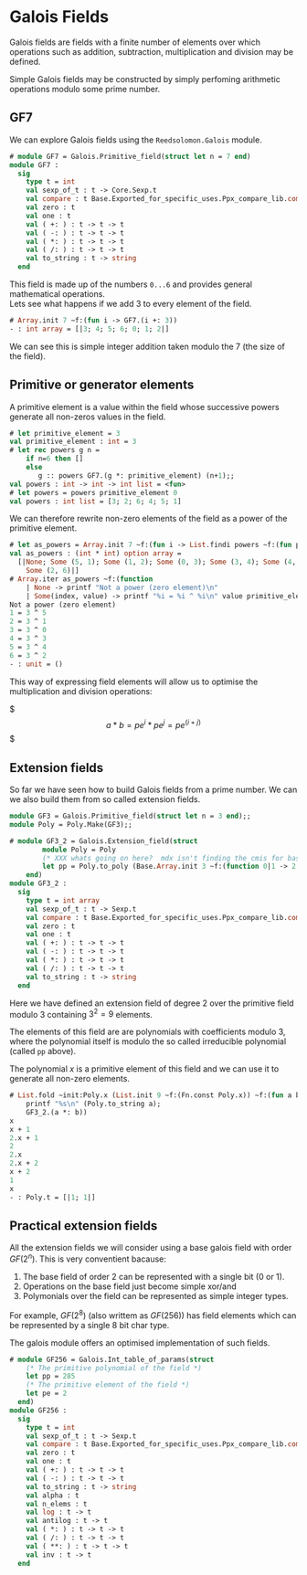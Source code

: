 # Galois Fields 

<!--
```ocaml
open Core
open Reedsolomon
let printf = Caml.Printf.printf
```
-->

Galois fields are fields with a finite number of elements over which operations
such as addition, subtraction, multiplication and division may be defined.

Simple Galois fields may be constructed by simply perfoming arithmetic operations
modulo some prime number.

## GF7

We can explore Galois fields using the `Reedsolomon.Galois` module.

```ocaml
# module GF7 = Galois.Primitive_field(struct let n = 7 end)
module GF7 :
  sig
    type t = int
    val sexp_of_t : t -> Core.Sexp.t
    val compare : t Base.Exported_for_specific_uses.Ppx_compare_lib.compare
    val zero : t
    val one : t
    val ( +: ) : t -> t -> t
    val ( -: ) : t -> t -> t
    val ( *: ) : t -> t -> t
    val ( /: ) : t -> t -> t
    val to_string : t -> string
  end
```

This field is made up of the numbers `0...6` and provides general mathematical operations.  
Lets see what happens if we add 3 to every element of the field.

```ocaml
# Array.init 7 ~f:(fun i -> GF7.(i +: 3))
- : int array = [|3; 4; 5; 6; 0; 1; 2|]
```

We can see this is simple integer addition taken modulo the 7 (the size of the field).

## Primitive or generator elements 

A primitive element is a value within the field whose successive powers
generate all non-zeros values in the field.

```ocaml
# let primitive_element = 3
val primitive_element : int = 3
# let rec powers g n = 
    if n=6 then []
    else 
       g :: powers GF7.(g *: primitive_element) (n+1);;
val powers : int -> int -> int list = <fun>
# let powers = powers primitive_element 0
val powers : int list = [3; 2; 6; 4; 5; 1]
```

We can therefore rewrite non-zero elements of the field as a power of the primitive 
element.

```ocaml
# let as_powers = Array.init 7 ~f:(fun i -> List.findi powers ~f:(fun power value -> value=i)) 
val as_powers : (int * int) option array =
  [|None; Some (5, 1); Some (1, 2); Some (0, 3); Some (3, 4); Some (4, 5);
    Some (2, 6)|]
# Array.iter as_powers ~f:(function
    | None -> printf "Not a power (zero element)\n"
    | Some(index, value) -> printf "%i = %i ^ %i\n" value primitive_element index);;
Not a power (zero element)
1 = 3 ^ 5
2 = 3 ^ 1
3 = 3 ^ 0
4 = 3 ^ 3
5 = 3 ^ 4
6 = 3 ^ 2
- : unit = ()
```

This way of expressing field elements will allow us to optimise the multiplication and division
operations:

$$$ a * b = pe^i * pe^j = pe^(i+j)$$$

## Extension fields

So far we have seen how to build Galois fields from a prime number.  We can we also build them
from so called extension fields.

```ocaml
module GF3 = Galois.Primitive_field(struct let n = 3 end);;
module Poly = Poly.Make(GF3);;
```

```ocaml
# module GF3_2 = Galois.Extension_field(struct 
        module Poly = Poly 
        (* XXX whats going on here?  mdx isn't finding the cmis for base/core properly. *)
        let pp = Poly.to_poly (Base.Array.init 3 ~f:(function 0|1 -> 2 | _ -> 1))
    end)
module GF3_2 :
  sig
    type t = int array
    val sexp_of_t : t -> Sexp.t
    val compare : t Base.Exported_for_specific_uses.Ppx_compare_lib.compare
    val zero : t
    val one : t
    val ( +: ) : t -> t -> t
    val ( -: ) : t -> t -> t
    val ( *: ) : t -> t -> t
    val ( /: ) : t -> t -> t
    val to_string : t -> string
  end
```

Here we have defined an extension field of degree 2 over the primitive field modulo 3 
containing $3^2 = 9$ elements.

The elements of this field are are polynomials with coefficients modulo 3, where the polynomial itself
is modulo the so called irreducible polynomial (called `pp` above).

The polynomial $x$ is a primitive element of this field and we can use it to generate all non-zero
elements.

```ocaml
# List.fold ~init:Poly.x (List.init 9 ~f:(Fn.const Poly.x)) ~f:(fun a b -> 
    printf "%s\n" (Poly.to_string a);
    GF3_2.(a *: b))
x
x + 1
2.x + 1
2
2.x
2.x + 2
x + 2
1
x
- : Poly.t = [|1; 1|]
```

## Practical extension fields

All the extension fields we will consider using a base galois field with order 
$GF(2^n)$.  This is very conventient bacause:

1. The base field of order 2 can be represented with a single bit (0 or 1).
2. Operations on the base field just become simple xor/and
3. Polymonials over the field can be represented as simple integer types.

For example, $GF(2^8)$ (also writtem as $GF(256)$) has field elements which can 
be represented by a single 8 bit char type.

The galois module offers an optimised implementation of such fields.

```ocaml
# module GF256 = Galois.Int_table_of_params(struct 
    (* The primitive polynomial of the field *)
    let pp = 285
    (* The primitive element of the field *)
    let pe = 2 
  end)
module GF256 :
  sig
    type t = int
    val sexp_of_t : t -> Sexp.t
    val compare : t Base.Exported_for_specific_uses.Ppx_compare_lib.compare
    val zero : t
    val one : t
    val ( +: ) : t -> t -> t
    val ( -: ) : t -> t -> t
    val to_string : t -> string
    val alpha : t
    val n_elems : t
    val log : t -> t
    val antilog : t -> t
    val ( *: ) : t -> t -> t
    val ( /: ) : t -> t -> t
    val ( **: ) : t -> t -> t
    val inv : t -> t
  end
```
